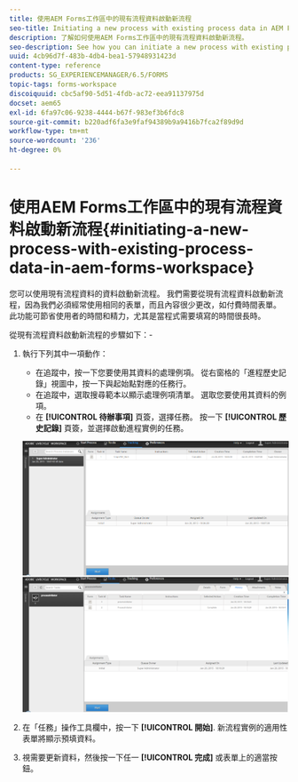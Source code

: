 ```yaml
---
title: 使用AEM Forms工作區中的現有流程資料啟動新流程
seo-title: Initiating a new process with existing process data in AEM Forms workspace
description: 了解如何使用AEM Forms工作區中的現有流程資料啟動新流程。
seo-description: See how you can initiate a new process with existing process data in AEM Forms workspace.
uuid: 4cb96d7f-483b-4db4-bea1-57948931423d
content-type: reference
products: SG_EXPERIENCEMANAGER/6.5/FORMS
topic-tags: forms-workspace
discoiquuid: cbc5af90-5d51-4fdb-ac72-eea91137975d
docset: aem65
exl-id: 6fa97c06-9238-4444-b67f-983ef3b6fdc8
source-git-commit: b220adf6fa3e9faf94389b9a9416b7fca2f89d9d
workflow-type: tm+mt
source-wordcount: '236'
ht-degree: 0%

---
```


# 使用AEM Forms工作區中的現有流程資料啟動新流程{#initiating-a-new-process-with-existing-process-data-in-aem-forms-workspace}

您可以使用現有流程資料的資料啟動新流程。 我們需要從現有流程資料啟動新流程，因為我們必須經常使用相同的表單，而且內容很少更改，如付費時間表單。 此功能可節省使用者的時間和精力，尤其是當程式需要填寫的時間很長時。

從現有流程資料啟動新流程的步驟如下：-

1. 執行下列其中一項動作：

   * 在追蹤中，按一下您要使用其資料的處理例項。 從右窗格的「進程歷史記錄」視圖中，按一下與起始點對應的任務行。
   * 在追蹤中，選取搜尋範本以顯示處理例項清單。 選取您要使用其資料的例項。
   * 在 **[!UICONTROL 待辦事項]** 頁簽，選擇任務。 按一下 **[!UICONTROL 歷史記錄]** 頁簽，並選擇啟動進程實例的任務。

   ![選擇任務](assets/start3_new.png) ![選擇任務](assets/start1_new.png)

1. 在「任務」操作工具欄中，按一下 **[!UICONTROL 開始]**. 新流程實例的適用性表單將顯示預填資料。

1. 視需要更新資料，然後按一下任一 **[!UICONTROL 完成]** 或表單上的適當按鈕。
